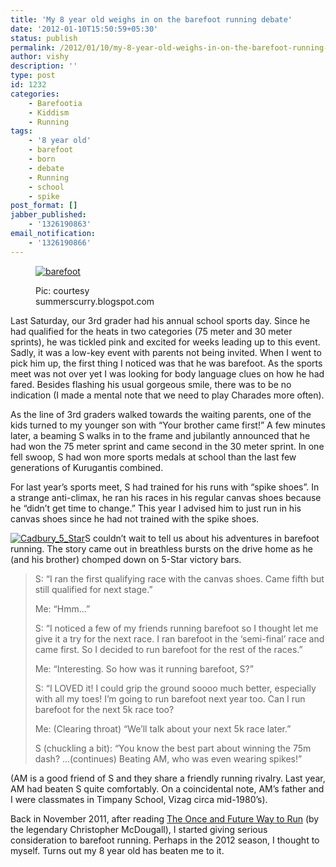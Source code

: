 ```yaml
---
title: 'My 8 year old weighs in on the barefoot running debate'
date: '2012-01-10T15:50:59+05:30'
status: publish
permalink: /2012/01/10/my-8-year-old-weighs-in-on-the-barefoot-running-debate
author: vishy
description: ''
type: post
id: 1232
categories: 
    - Barefootia
    - Kiddism
    - Running
tags:
    - '8 year old'
    - barefoot
    - born
    - debate
    - Running
    - school
    - spike
post_format: []
jabber_published:
    - '1326190863'
email_notification:
    - '1326190866'
---
```

<figure aria-describedby="caption-attachment-1234" class="wp-caption alignleft" id="attachment_1234" style="width: 219px">

[![](http://ulaar.files.wordpress.com/2012/01/barefoot.png?w=219 "barefoot")](http://ulaar.files.wordpress.com/2012/01/barefoot.png)<figcaption class="wp-caption-text" id="caption-attachment-1234">Pic: courtesy summerscurry.blogspot.com</figcaption></figure>

Last Saturday, our 3rd grader had his annual school sports day. Since he had qualified for the heats in two categories (75 meter and 30 meter sprints), he was tickled pink and excited for weeks leading up to this event. Sadly, it was a low-key event with parents not being invited. When I went to pick him up, the first thing I noticed was that he was barefoot. As the sports meet was not over yet I was looking for body language clues on how he had fared. Besides flashing his usual gorgeous smile, there was to be no indication (I made a mental note that we need to play Charades more often).

As the line of 3rd graders walked towards the waiting parents, one of the kids turned to my younger son with “Your brother came first!” A few minutes later, a beaming S walks in to the frame and jubilantly announced that he had won the 75 meter sprint and came second in the 30 meter sprint. In one fell swoop, S had won more sports medals at school than the last few generations of Kurugantis combined.

For last year’s sports meet, S had trained for his runs with “spike shoes”. In a strange anti-climax, he ran his races in his regular canvas shoes because he “didn’t get time to change.” This year I advised him to just run in his canvas shoes since he had not trained with the spike shoes.

[![](http://ulaar.files.wordpress.com/2012/01/cadbury_5_star.jpg "Cadbury_5_Star")](http://ulaar.files.wordpress.com/2012/01/cadbury_5_star.jpg)S couldn’t wait to tell us about his adventures in barefoot running. The story came out in breathless bursts on the drive home as he (and his brother) chomped down on 5-Star victory bars.

> S: “I ran the first qualifying race with the canvas shoes. Came fifth but still qualified for next stage.”
> 
> Me: “Hmm…”
> 
> S: “I noticed a few of my friends running barefoot so I thought let me give it a try for the next race. I ran barefoot in the ‘semi-final’ race and came first. So I decided to run barefoot for the rest of the races.”
> 
> Me: “Interesting. So how was it running barefoot, S?”
> 
> S: “I LOVED it! I could grip the ground soooo much better, especially with all my toes! I’m going to run barefoot next year too. Can I run barefoot for the next 5k race too?
> 
> Me: (Clearing throat) “We’ll talk about your next 5k race later.”
> 
> S (chuckling a bit): “You know the best part about winning the 75m dash? …(continues) Beating AM, who was even wearing spikes!”

(AM is a good friend of S and they share a friendly running rivalry. Last year, AM had beaten S quite comfortably. On a coincidental note, AM’s father and I were classmates in Timpany School, Vizag circa mid-1980’s).

Back in November 2011, after reading [The Once and Future Way to Run](http://www.nytimes.com/2011/11/06/magazine/running-christopher-mcdougall.html?pagewanted=all) (by the legendary Christopher McDougall), I started giving serious consideration to barefoot running. Perhaps in the 2012 season, I thought to myself. Turns out my 8 year old has beaten me to it.